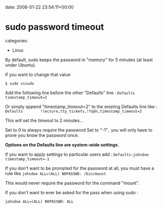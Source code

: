 


date: 2008-01-22 23:54:11+00:00


# sudo password timeout

categories:
- Linux


By default, sudo keeps the password in "memory" for 5 minutes (at least under Ubuntu).

If you want to change that value

`$ sudo visudo`

Add the following line before the other "Defaults" line : 
`Defaults timestamp_timeout=2`

Or simply append "timestamp_timeout=2" to the existing Defaults line like :
`Defaults        !lecture,tty_tickets,!fqdn,timestamp_timeout=2`

This will set the timeout to 2 minutes...

Set to 0 to always require the password
Set to "-1".. you will only have to prove you know the password once.

**Options on the Defaults line are system-wide settings.**

If you want to apply settings to particular users add :
`Defaults:johndoe  timestamp_timeout=-1`

If you don't want to be prompted for the password at all, you must have a rule like
`johndoe ALL=(ALL) NOPASSWD: /bin/mount`

This would never require the password for the command "mount".

If you don't want to ever be asked for the pass when using sudo :

`johndoe ALL=(ALL) NOPASSWD: ALL`

